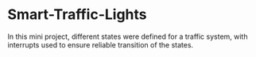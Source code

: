 # Smart-Traffic-Lights
In this mini project, different states were defined for a traffic system, with interrupts used to ensure reliable transition of the states.
